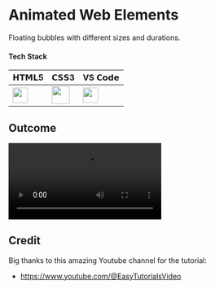 # Animated Web Elements

Floating bubbles with different sizes and durations.

#### Tech Stack

| 𝗛𝗧𝗠𝗟5  | 𝗖𝗦𝗦3 | VS 𝗖𝗼𝗱𝗲 |
| ------------- | ------------- | ------------- |
| <img height="30px" src="https://cdn.svgporn.com/logos/html-5.svg">  | <img height="35px" src="https://cdn.svgporn.com/logos/css-3.svg"> | <img height="30px" src="https://cdn.svgporn.com/logos/visual-studio-code.svg"> | 

## Outcome

![alt text](https://github.com/RaghadAlshaikh/Animated_bubbles_web/blob/main/images/Reults.webm?raw=true)

## Credit

Big thanks to this amazing Youtube channel for the tutorial:
- https://www.youtube.com/@EasyTutorialsVideo
